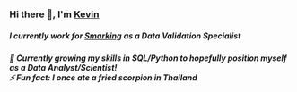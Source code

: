 ### <h3>Hi there 👋, I'm <a href="https://kapoolay.github.io/"  target="_blank">Kevin</a></h3>

<h5>I currently work for <a href="https://www.smarking.com/company" target="_blank">Smarking<a> as a Data Validation Specialist</h5>
  <h5>
  🌱 Currently growing my skills in SQL/Python to hopefully position myself as a Data Analyst/Scientist!<br>
  ⚡ Fun fact: I once ate a fried scorpion in Thailand
  </h5>

<!--
**kapoolay/kapoolay** is a ✨ _special_ ✨ repository because its `README.md` (this file) appears on your GitHub profile.

Here are some ideas to get you started:

- 🔭 I’m currently working on ...
- 🌱 I’m currently learning ...
- 👯 I’m looking to collaborate on ...
- 🤔 I’m looking for help with ...
- 💬 Ask me about ...
- 📫 How to reach me: ...
- 😄 Pronouns: ...
- ⚡ Fun fact: ...
testing with GitHub email

-->
